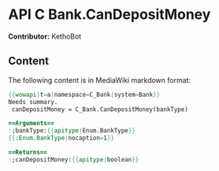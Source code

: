 # API C Bank.CanDepositMoney

**Contributor:** KethoBot

## Content

The following content is in MediaWiki markdown format:

```mediawiki
{{wowapi|t=a|namespace=C_Bank|system=Bank}}
Needs summary.
 canDepositMoney = C_Bank.CanDepositMoney(bankType)

==Arguments==
:;bankType:{{apitype|Enum.BankType}}
{{:Enum.BankType|nocaption=1}}

==Returns==
:;canDepositMoney:{{apitype|boolean}}
```